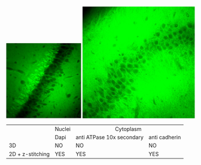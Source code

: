 
<img src="anti ATPase 10x secondary.JPG" width="200"/> <img src="anti cadherin.JPG" width="300"/>


<table>
<tr>
<td></td>
<td>Nuclei</td>
<td colspan="2" style="text-align:center;">Cytoplasm</td>
</tr>
  <tr>
    <td></td>
    <td>Dapi</td>
    <td>anti ATPase 10x secondary</td>
    <td>anti cadherin</td>
  </tr>
  <tr>
    <td>3D</td>
    <td>NO</td>
    <td>NO</td>
    <td>NO</td>
  </tr>
    <tr>
    <td>2D + z-stitching</td>
    <td>YES</td>
    <td>YES</td>
    <td>YES</td>
  </tr>
</table>

